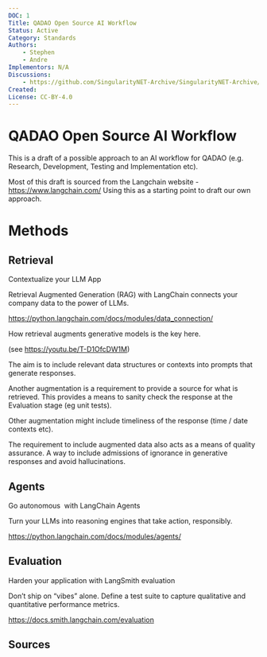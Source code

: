 ```yaml
---
DOC: 1
Title: QADAO Open Source AI Workflow
Status: Active
Category: Standards
Authors:
    - Stephen
    - Andre
Implementors: N/A
Discussions:
    - https://github.com/SingularityNET-Archive/SingularityNET-Archive/pulls
Created: 
License: CC-BY-4.0
---
```


# QADAO Open Source AI Workflow

This is a draft of a possible approach to an AI workflow for QADAO (e.g. Research, Development, Testing and Implementation etc).

Most of this draft is sourced from the Langchain website - https://www.langchain.com/
Using this as a starting point to draft our own approach.

# Methods
## Retrieval

Contextualize your LLM App

Retrieval Augmented Generation (RAG) with LangChain connects your company data to the power of LLMs.

https://python.langchain.com/docs/modules/data_connection/

How retrieval augments generative models is the key here. 

(see https://youtu.be/T-D1OfcDW1M)

The aim is to include relevant data structures or contexts into prompts that generate responses.

Another augmentation is a requirement to provide a source for what is retrieved. This provides a means to sanity check the response at the Evaluation stage (eg unit tests). 

Other augmentation might include timeliness of the response (time / date contexts etc).

The requirement to include augmented data also acts as a means of quality assurance. A way to include admissions of ignorance in generative responses and avoid hallucinations. 

## Agents

Go autonomous  with LangChain Agents

Turn your LLMs into reasoning engines that take action, responsibly.

https://python.langchain.com/docs/modules/agents/

## Evaluation

Harden your application with LangSmith evaluation

Don’t ship on “vibes” alone. Define a test suite to capture 
qualitative and quantitative performance metrics.

https://docs.smith.langchain.com/evaluation


## Sources


